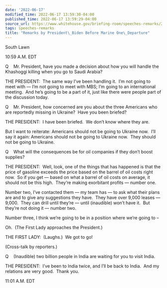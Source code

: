```yaml
---
date: '2022-06-17'
modified_time: 2022-06-17 13:59:30-04:00
published_time: 2022-06-17 13:59:29-04:00
source_url: https://www.whitehouse.gov/briefing-room/speeches-remarks/2022/06/17/remarks-by-president-biden-before-marine-one-departure-17/
tags: speeches-remarks
title: "Remarks by President\_Biden Before Marine One\_Departure"
---
```

 
South Lawn

10:59 A.M. EDT

Q    Mr. President, have you made a decision about how you will handle
the Khashoggi killing when you go to Saudi Arabia?  
  
THE PRESIDENT:  The same way I’ve been handling it.  I’m not going to
meet with — I’m not going to meet with MBS; I’m going to an
international meeting.  And he’s going to be a part of it, just like
there were people part of the discussion today.  
  
Q    Mr. President, how concerned are you about the three Americans who
are reportedly missing in Ukraine?  Have you been briefed?  
  
THE PRESIDENT:  I have been briefed.  We don’t know where they are.

But I want to reiterate: Americans should not be going to Ukraine now. 
I’ll say it again: Americans should not be going to Ukraine now.  They
should not be going to Ukraine.  
  
Q    What will the consequences be for oil companies if they don’t boost
supplies?  
  
THE PRESIDENT:  Well, look, one of the things that has happened is that
the price of gasoline exceeds the price based on the barrel of oil costs
right now.  So if you get — based on what a barrel of oil costs on
average, it should not be this high.  They’re making exorbitant profits
— number one.

Number two, I’ve contacted them — my team has — to ask what their plans
are and to give any suggestions they have.  They have over 9,000 leases
— 9,000.  They can drill until they’re — until (inaudible) won’t have
it.  But they’re not doing it — number two.

Number three, I think we’re going to be in a position where we’re going
to –

Oh.  (The First Lady approaches the President.)

THE FIRST LADY:  (Laughs.)  We got to go!

(Cross-talk by reporters.)

Q    (Inaudible) two billion people in India are waiting for you to
visit India.

THE PRESIDENT:  I’ve been to India twice, and I’ll be back to India. 
And my relations are very good.  Thank you.

11:01 A.M. EDT
